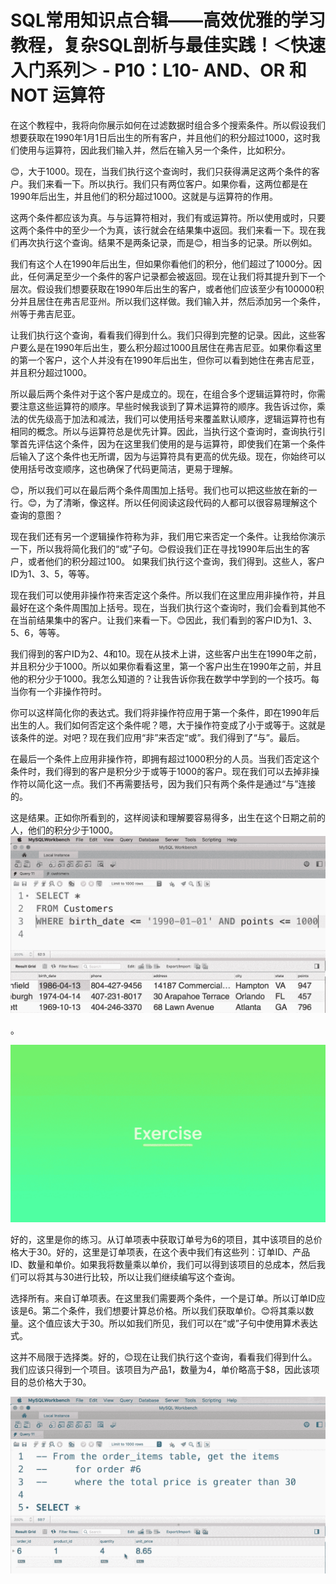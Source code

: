 # SQL常用知识点合辑——高效优雅的学习教程，复杂SQL剖析与最佳实践！＜快速入门系列＞ - P10：L10- AND、OR 和 NOT 运算符 

在这个教程中，我将向你展示如何在过滤数据时组合多个搜索条件。所以假设我们想要获取在1990年1月1日后出生的所有客户，并且他们的积分超过1000，这时我们使用与运算符，因此我们输入并，然后在输入另一个条件，比如积分。

😊，大于1000。现在，当我们执行这个查询时，我们只获得满足这两个条件的客户。我们来看一下。所以执行。我们只有两位客户。如果你看，这两位都是在1990年后出生，并且他们的积分超过1000。这就是与运算符的作用。

这两个条件都应该为真。与与运算符相对，我们有或运算符。所以使用或时，只要这两个条件中的至少一个为真，该行就会在结果集中返回。我们来看一下。现在我们再次执行这个查询。结果不是两条记录，而是😊，相当多的记录。所以例如。

我们有这个人在1990年后出生，但如果你看他们的积分，他们超过了1000分。因此，任何满足至少一个条件的客户记录都会被返回。现在让我们将其提升到下一个层次。假设我们想要获取在1990年后出生的客户，或者他们应该至少有100000积分并且居住在弗吉尼亚州。所以我们这样做。我们输入并，然后添加另一个条件，州等于弗吉尼亚。

让我们执行这个查询，看看我们得到什么。我们只得到完整的记录。因此，这些客户要么是在1990年后出生，要么积分超过1000且居住在弗吉尼亚。如果你看这里的第一个客户，这个人并没有在1990年后出生，但你可以看到她住在弗吉尼亚，并且积分超过1000。

所以最后两个条件对于这个客户是成立的。现在，在组合多个逻辑运算符时，你需要注意这些运算符的顺序。早些时候我谈到了算术运算符的顺序。我告诉过你，乘法的优先级高于加法和减法，我们可以使用括号来覆盖默认顺序，逻辑运算符也有相同的概念。所以与运算符总是优先计算。因此，当执行这个查询时，查询执行引擎首先评估这个条件，因为在这里我们使用的是与运算符，即使我们在第一个条件后输入了这个条件也无所谓，因为与运算符具有更高的优先级。现在，你始终可以使用括号改变顺序，这也确保了代码更简洁，更易于理解。

😊，所以我们可以在最后两个条件周围加上括号。我们也可以把这些放在新的一行。😊，为了清晰，像这样。所以任何阅读这段代码的人都可以很容易理解这个查询的意图？

现在我们还有另一个逻辑操作符称为非，我们用它来否定一个条件。让我给你演示一下，所以我将简化我们的“或”子句。😊假设我们正在寻找1990年后出生的客户，或者他们的积分超过100。 如果我们执行这个查询，我们得到。这些人，客户ID为1、3、5，等等。

现在我们可以使用非操作符来否定这个条件。所以我们在这里应用非操作符，并且最好在这个条件周围加上括号。现在，当我们执行这个查询时，我们会看到其他不在当前结果集中的客户。让我们来看一下。😊因此，我们看到的客户ID为1、3、5、6，等等。

我们得到的客户ID为2、4和10。现在从技术上讲，这些客户出生在1990年之前，并且积分少于1000。所以如果你看看这里，第一个客户出生在1990年之前，并且他的积分少于1000。我怎么知道的？让我告诉你我在数学中学到的一个技巧。每当你有一个非操作符时。

你可以这样简化你的表达式。我们将非操作符应用于第一个条件，即在1990年后出生的人。我们如何否定这个条件呢？嗯，大于操作符变成了小于或等于。这就是该条件的逆。对吧？现在我们应用“非”来否定“或”。我们得到了“与”。最后。

在最后一个条件上应用非操作符，即拥有超过1000积分的人员。当我们否定这个条件时，我们得到的客户是积分少于或等于1000的客户。现在我们可以去掉非操作符以简化这一点。我们不再需要括号，因为我们只有两个条件是通过“与”连接的。

这是结果。正如你所看到的，这样阅读和理解要容易得多，出生在这个日期之前的人，他们的积分少于1000。![](img/13b5d6507d3427a9bc38b390177c87ae_1.png)

。

![](img/13b5d6507d3427a9bc38b390177c87ae_3.png)

好的，这里是你的练习。从订单项表中获取订单号为6的项目，其中该项目的总价格大于30。好的，这里是订单项表，在这个表中我们有这些列：订单ID、产品ID、数量和单价。如果我将数量乘以单价，我们可以得到该项目的总成本，然后我们可以将其与30进行比较，所以让我们继续编写这个查询。

选择所有。来自订单项表。在这里我们需要两个条件，一个是订单。所以订单ID应该是6。第二个条件，我们想要计算总价格。所以我们获取单价。😊将其乘以数量。这个值应该大于30。所以如我们所见，我们可以在“或”子句中使用算术表达式。

这并不局限于选择类。好的，😊现在让我们执行这个查询，看看我们得到什么。我们应该只得到一个项目。该项目为产品1，数量为4，单价略高于$8，因此该项目的总价格大于30。

![](img/13b5d6507d3427a9bc38b390177c87ae_5.png)
